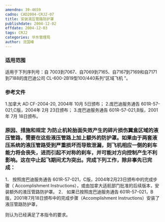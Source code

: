 ```yaml
---
amendno: 39-4659
cadno: CAD2004-CRJ2-07
title: 安装液压管路防护罩
publishdate: 2004-12-02
effdate: 2004-12-03
tags: CRJ2
categories: 华东管理局
author: 沈国峰
---
```


### 适用范围 
适用于下列序列号：自 7003到7067、自7069到7165、自7167到7169和自7171到7188的庞巴迪公司 CL-600-2B19型100/440系列“区域飞机 ”。

### 参考文件
1.加拿大 
AD CF-2004-20, 2004年 10月 5日颁布； 
2.庞巴迪服务通告 
601R-57-021,C版，2004年 2月 23日颁布； 
3.庞巴迪服务通告 
601R-57-021,B版，2001年 7月 18日颁布。

### 原因、措施和规定 为防止机轮胎面失效产生的碎片损伤翼盒区域的液压管路，需要在这些液压管路上加上额外的防护罩。如果由于两套液压系统的液压管路受到严重损坏而导致泄漏，则飞机相应一侧的刹车能力将会丧失，进而引起不对称的刹车，并可能对方向控制产生不利影响。这在中止起飞期间尤为突出。完成下列工作，除非事先已完成： 
1．
按照庞巴迪服务通告 601R-57-021，C版，2004年2月23日颁布中的完成步骤（ Accomplishment Instructions），或由加拿大适航部门批准的后续版本，安装额外的液压管路防护罩。 
2．
如果已按照庞巴迪服务通告 601R-57-021，B版，2001年7月18日颁布中的完成步骤（Accomplishment Instructions）安装了液压管路防护罩，

  
则认为已经满足了本指令的要求。
